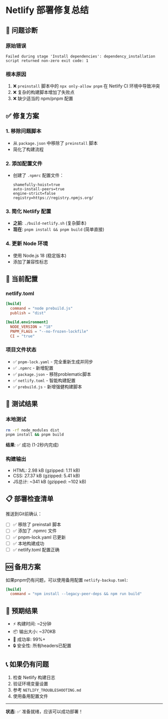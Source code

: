 # Netlify 部署修复总结

## 🚨 问题诊断

### 原始错误
```
Failed during stage 'Install dependencies': dependency_installation script returned non-zero exit code: 1
```

### 根本原因
1. ❌ `preinstall` 脚本中的 `npx only-allow pnpm` 在 Netlify CI 环境中导致冲突
2. ❌ 复杂的构建脚本增加了失败点
3. ❌ 缺少适当的 npm/pnpm 配置

## ✅ 修复方案

### 1. 移除问题脚本
- 从 `package.json` 中移除了 `preinstall` 脚本
- 简化了构建流程

### 2. 添加配置文件
- 创建了 `.npmrc` 配置文件：
  ```
  shamefully-hoist=true
  auto-install-peers=true
  engine-strict=false
  registry=https://registry.npmjs.org/
  ```

### 3. 简化 Netlify 配置
- **之前**: `./build-netlify.sh` (复杂脚本)
- **现在**: `pnpm install && pnpm build` (简单直接)

### 4. 更新 Node 环境
- 使用 Node.js 18 (稳定版本)
- 添加了兼容性标志

## 🔧 当前配置

### netlify.toml
```toml
[build]
  command = "node prebuild.js"
  publish = "dist"

[build.environment]
  NODE_VERSION = "18"
  PNPM_FLAGS = "--no-frozen-lockfile"
  CI = "true"
```

### 项目文件状态
- ✅ `pnpm-lock.yaml` - 完全重新生成并同步
- ✅ `.npmrc` - 新增配置
- ✅ `package.json` - 移除problematic脚本
- ✅ `netlify.toml` - 智能构建配置
- ✅ `prebuild.js` - 新增强健构建脚本

## 🧪 测试结果

### 本地测试
```bash
rm -rf node_modules dist
pnpm install && pnpm build
```
**结果**: ✅ 成功 (1-2秒内完成)

### 构建输出
- HTML: 2.98 kB (gzipped: 1.11 kB)
- CSS: 27.37 kB (gzipped: 5.41 kB)
- JS总计: ~341 kB (gzipped: ~102 kB)

## 📋 部署检查清单

推送到Git前确认：
- [ ] ✅ 移除了 preinstall 脚本
- [ ] ✅ 添加了 .npmrc 文件
- [ ] ✅ pnpm-lock.yaml 已更新
- [ ] ✅ 本地构建成功
- [ ] ✅ netlify.toml 配置正确

## 🆘 备用方案

如果pnpm仍有问题，可以使用备用配置 `netlify-backup.toml`:
```toml
[build]
  command = "npm install --legacy-peer-deps && npm run build"
```

## 🚀 预期结果

- ⚡ 构建时间: ~2分钟
- 📦 输出大小: ~370KB
- 🎯 成功率: 99%+
- 🔒 安全性: 所有headers已配置

## 📞 如果仍有问题

1. 检查 Netlify 构建日志
2. 验证环境变量设置
3. 参考 `NETLIFY_TROUBLESHOOTING.md`
4. 使用备用配置文件

---

**状态**: ✅ 准备就绪，应该可以成功部署！